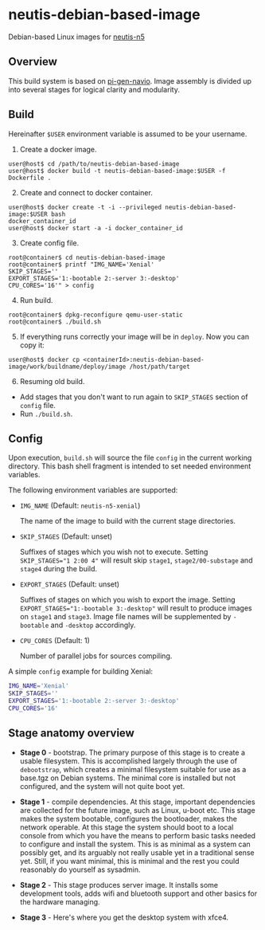 # neutis-debian-based-image

Debian-based Linux images for [neutis-n5](https://neutis.io/)

## Overview
This build system is based on [pi-gen-navio](https://github.com/emlid/pi-gen-navio). Image assembly is divided up into several stages for logical clarity and modularity.

## Build
Hereinafter `$USER` environment variable is assumed to be your username.

1) Create a docker image.
```
user@host$ cd /path/to/neutis-debian-based-image
user@host$ docker build -t neutis-debian-based-image:$USER -f Dockerfile .
```
2) Create and connect to docker container.
```
user@host$ docker create -t -i --privileged neutis-debian-based-image:$USER bash
docker_container_id
user@host$ docker start -a -i docker_container_id
```
3) Create config file.
```
root@container$ cd neutis-debian-based-image
root@container$ printf "IMG_NAME='Xenial'
SKIP_STAGES=''
EXPORT_STAGES='1:-bootable 2:-server 3:-desktop'
CPU_CORES='16'" > config
```
4) Run build.
```
root@container$ dpkg-reconfigure qemu-user-static
root@container$ ./build.sh
```
5) If everything runs correctly your image will be in `deploy`. Now you can copy it:
```
user@host$ docker cp <containerId>:neutis-debian-based-image/work/buildname/deploy/image /host/path/target
```
6) Resuming old build.
- Add stages that you don't want to run again to `SKIP_STAGES` section of `config` file.
- Run `./build.sh`.

## Config

Upon execution, `build.sh` will source the file `config` in the current
working directory.  This bash shell fragment is intended to set needed
environment variables.

The following environment variables are supported:

 * `IMG_NAME` (Default: `neutis-n5-xenial`)

   The name of the image to build with the current stage directories.

* `SKIP_STAGES`  (Default: unset)

   Suffixes of stages which you wish not to execute. Setting
   `SKIP_STAGES="1 2:00 4"` will result skip `stage1`, `stage2/00-substage`
   and `stage4` during the build.

* `EXPORT_STAGES`  (Default: unset)

   Suffixes of stages on which you wish to export the image. Setting
   `EXPORT_STAGES="1:-bootable 3:-desktop"` will result to produce
   images on `stage1` and `stage3`. Image file names will
   be supplemented by `-bootable` and `-desktop` accordingly.

* `CPU_CORES` (Default: 1)

   Number of parallel jobs for sources compiling.


A simple `config` example for building Xenial:

```bash
IMG_NAME='Xenial'
SKIP_STAGES=''
EXPORT_STAGES='1:-bootable 2:-server 3:-desktop'
CPU_CORES='16'
```

## Stage anatomy overview
 - **Stage 0** - bootstrap.  The primary purpose of this stage is to create a
   usable filesystem.  This is accomplished largely through the use of
   `debootstrap`, which creates a minimal filesystem suitable for use as a
   base.tgz on Debian systems. The minimal core is installed but not configured,
   and the system will not quite boot yet.

 - **Stage 1** - compile dependencies. At this stage, important dependencies are
   collected for the future image, such as Linux, u-boot etc.
   This stage makes the system bootable, configures the bootloader, makes
   the network operable. At this stage the system should boot to a local
   console from which you have the means to perform basic tasks needed to
   configure and install the system.
   This is as minimal as a system can possibly get, and its arguably not
   really usable yet in a traditional sense yet.  Still, if you want minimal,
   this is minimal and the rest you could reasonably do yourself as sysadmin.

 - **Stage 2** - This stage produces server image. It installs
   some development tools, adds wifi and bluetooth support and other basics for
   the hardware managing.

 - **Stage 3** - Here's where you get the desktop system with xfce4.
